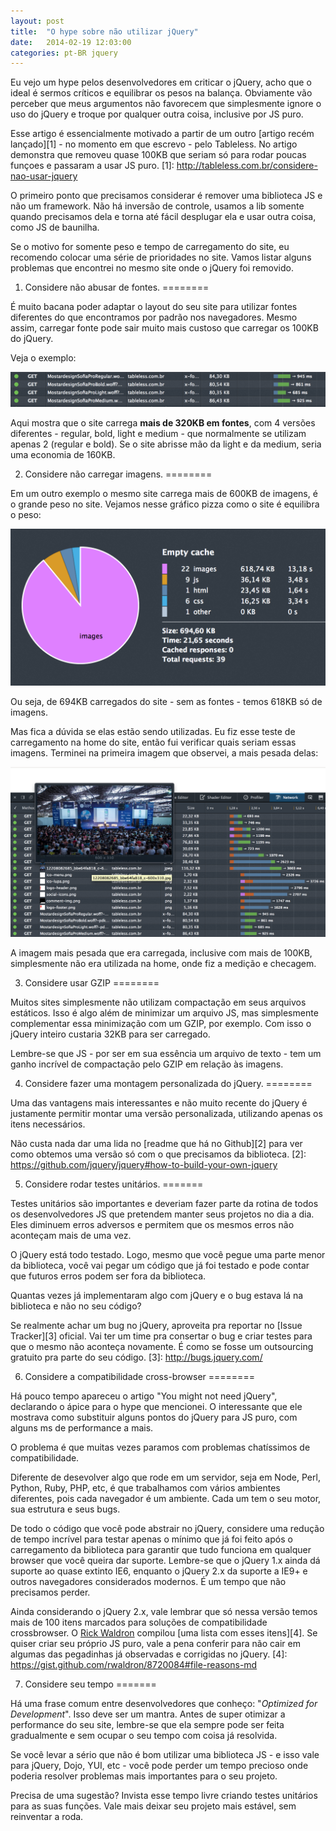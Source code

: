 ```yaml
---
layout: post
title:  "O hype sobre não utilizar jQuery"
date:   2014-02-19 12:03:00
categories: pt-BR jquery
---
```


Eu vejo um hype pelos desenvolvedores em criticar o jQuery, acho que o ideal é sermos críticos e equilibrar os pesos na balança. Obviamente vão perceber que meus argumentos não favorecem que simplesmente ignore o uso do jQuery e troque por qualquer outra coisa, inclusive por JS puro.

Esse artigo é essencialmente motivado a partir de um outro [artigo recém lançado][1] - no momento em que escrevo - pelo Tableless. No artigo demonstra que removeu quase 100KB que seriam só para rodar poucas funçoes e passaram a usar JS puro. 
[1]: http://tableless.com.br/considere-nao-usar-jquery

O primeiro ponto que precisamos considerar é remover uma biblioteca JS e não um framework. Não há inversão de controle, usamos a lib somente quando precisamos dela e torna até fácil desplugar ela e usar outra coisa, como JS de baunilha.

Se o motivo for somente peso e tempo de carregamento do site, eu recomendo colocar uma série de prioridades no site. Vamos listar alguns problemas que encontrei no mesmo site onde o jQuery foi removido.

1. Considere não abusar de fontes. 
========

É muito bacana poder adaptar o layout do seu site para utilizar fontes diferentes do que encontramos por padrão nos navegadores. Mesmo assim, carregar fonte pode sair muito mais custoso que carregar os 100KB do jQuery.

Veja o exemplo:

[![Fontes](/images/tableless-fontes.png)](/images/tableless-fontes.png)

Aqui mostra que o site carrega **mais de 320KB em fontes**, com 4 versões diferentes - regular, bold, light e medium - que normalmente se utilizam apenas 2 (regular e bold). Se o site abrisse mão da light e da medium, seria uma economia de 160KB.

2. Considere não carregar imagens.
========

Em um outro exemplo o mesmo site carrega mais de 600KB de imagens, é o grande peso no site. Vejamos nesse gráfico pizza como o site é equilibra o peso:

[![Gráfico pizza](/images/tableless-pizza.png)](/images/tableless-pizza.png)

Ou seja, de 694KB carregados do site - sem as fontes - temos 618KB só de imagens.

Mas fica a dúvida se elas estão sendo utilizadas. Eu fiz esse teste de carregamento na home do site, então fui verificar quais seriam essas imagens. Terminei na primeira imagem que observei, a mais pesada delas:

[![Fontes](/images/tableless-imagens.png)](/images/tableless-imagens.png)

A imagem mais pesada que era carregada, inclusive com mais de 100KB, simplesmente não era utilizada na home, onde fiz a medição e checagem.

3. Considere usar GZIP
========

Muitos sites simplesmente não utilizam compactação em seus arquivos estáticos. Isso é algo além de minimizar um arquivo JS, mas simplesmente complementar essa minimização com um GZIP, por exemplo. Com isso o jQuery inteiro custaria 32KB para ser carregado.

Lembre-se que JS - por ser em sua essência um arquivo de texto - tem um ganho incrível de compactação pelo GZIP em relação às imagens.

4. Considere fazer uma montagem personalizada do jQuery.
========

Uma das vantagens mais interessantes e não muito recente do jQuery é justamente permitir montar uma versão personalizada, utilizando apenas os itens necessários.

Não custa nada dar uma lida no [readme que há no Github][2] para ver como obtemos uma versão só com o que precisamos da biblioteca.
[2]: https://github.com/jquery/jquery#how-to-build-your-own-jquery

5. Considere rodar testes unitários.
=======

Testes unitários são importantes e deveriam fazer parte da rotina de todos os desenvolvedores JS que pretendem manter seus projetos no dia a dia. Eles diminuem erros adversos e permitem que os mesmos erros não aconteçam mais de uma vez. 

O jQuery está todo testado. Logo, mesmo que você pegue uma parte menor da biblioteca, você vai pegar um código que já foi testado e pode contar que futuros erros podem ser fora da biblioteca.

Quantas vezes já implementaram algo com jQuery e o bug estava lá na biblioteca e não no seu código? 

Se realmente achar um bug no jQuery, aproveita pra reportar no [Issue Tracker][3] oficial. Vai ter um time pra consertar o bug e criar testes para que o mesmo não aconteça novamente. É como se fosse um outsourcing gratuito pra parte do seu código.
[3]: http://bugs.jquery.com/

6. Considere a compatibilidade cross-browser
========

Há pouco tempo apareceu o artigo "You might not need jQuery", declarando o ápice para o hype que mencionei. O interessante que ele mostrava como substituir alguns pontos do jQuery para JS puro, com alguns ms de performance a mais.

O problema é que muitas vezes paramos com problemas chatíssimos de compatibilidade.

Diferente de desevolver algo que rode em um servidor, seja em Node, Perl, Python, Ruby, PHP, etc, é que trabalhamos com vários ambientes diferentes, pois cada navegador é um ambiente. Cada um tem o seu motor, sua estrutura e seus bugs.

De todo o código que você pode abstrair no jQuery, considere uma redução de tempo incrível para testar apenas o mínimo que já foi feito após o carregamento da biblioteca para garantir que tudo funciona em qualquer browser que você queira dar suporte. Lembre-se que o jQuery 1.x ainda dá suporte ao quase extinto IE6, enquanto o jQuery 2.x da suporte a IE9+ e outros navegadores considerados modernos. É um tempo que não precisamos perder.

Ainda considerando o jQuery 2.x, vale lembrar que só nessa versão temos mais de 100 itens marcados para soluções de compatibilidade crossbrowser. O [Rick Waldron](https://twitter/rwaldron) compilou [uma lista com esses itens][4]. Se quiser criar seu próprio JS puro, vale a pena conferir para não cair em algumas das pegadinhas já observadas e corrigidas no jQuery.
[4]: https://gist.github.com/rwaldron/8720084#file-reasons-md


7. Considere seu tempo
=======

Há uma frase comum entre desenvolvedores que conheço: "*Optimized for Development*". Isso deve ser um mantra. Antes de super otimizar a performance do seu site, lembre-se que ela sempre pode ser feita gradualmente e sem ocupar o seu tempo com coisa já resolvida.

Se você levar a sério que não é bom utilizar uma biblioteca JS - e isso vale para jQuery, Dojo, YUI, etc - você pode perder um tempo precioso onde poderia resolver problemas mais importantes para o seu projeto.

Precisa de uma sugestão? Invista esse tempo livre criando testes unitários para as suas funções. Vale mais deixar seu projeto mais estável, sem reinventar a roda.